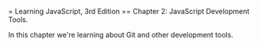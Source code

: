 = Learning JavaScript, 3rd Edition
== Chapter 2: JavaScript Development Tools.

In this chapter we're learning about Git and other
development tools.
